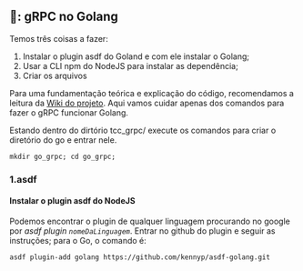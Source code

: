 ## 🦫: gRPC no Golang

Temos três coisas a fazer:

1. Instalar o plugin asdf do Goland e com ele instalar o Golang;
2. Usar a CLI npm do NodeJS para instalar as dependência;
3. Criar os arquivos 

Para uma fundamentação teórica e explicação do código, recomendamos a leitura da [Wiki do projeto](https://github.com/earmarques/tcc_grpc/wiki). Aqui vamos cuidar apenas dos comandos para fazer o gRPC funcionar Golang.

Estando dentro do dirtório tcc_grpc/ execute os comandos para criar o diretório do go e entrar nele.

```
mkdir go_grpc; cd go_grpc;
```



### 1.asdf

#### Instalar o plugin asdf do NodeJS

Podemos encontrar o plugin de qualquer linguagem procurando no google por _asdf plugin `nomeDaLinguagem`_. Entrar no github do plugin e seguir as instruções; para o Go, o comando é:

```
asdf plugin-add golang https://github.com/kennyp/asdf-golang.git
```
